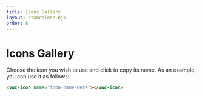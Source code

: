 ```yaml
---
title: Icons Gallery
layout: standalone.njk
order: 8
---
```


# Icons Gallery

Choose the icon you wish to use and click to copy its name.
As an example, you can use it as follows:

```html
<vwc-icon name="icon-name-here"></vwc-icon>
```

<vivid-icons-gallery></vivid-icons-gallery>
